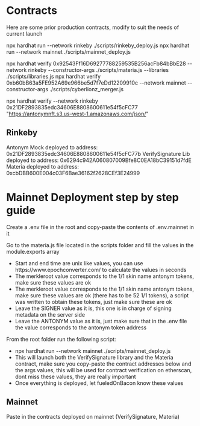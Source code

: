 # Contracts

Here are some prior production contracts, modify to suit the needs of current launch


npx hardhat run --network rinkeby ./scripts/rinkeby_deploy.js
npx hardhat run --network mainnet ./scripts/mainnet_deploy.js

npx hardhat verify 0x92543Ff16D69277788259535B256acFb84bBbE28 --network rinkeby --constructor-args ./scripts/materia.js --libraries ./scripts/libraries.js 
npx hardhat verify 0xb60bB63a5FE952A69e966be5d7f7eDd12209910c --network mainnet --constructor-args ./scripts/cyberlionz_merger.js


npx hardhat verify --network rinkeby 0x21DF2893835edc34606E8808600611e54f5cFC77 "https://antonymnft.s3.us-west-1.amazonaws.com/json/"
## Rinkeby
Antonym Mock deployed to address: 0x21DF2893835edc34606E8808600611e54f5cFC77b
VerifySignature Lib deployed to address: 0x6294c942A060807009Bfe8C0EA18bC39151d7fdE
Materia deployed to address: 0xcbDBB600E004c03F6Bae36162f2628CEf3E24999

# Mainnet Deployment step by step guide
<div>
    <p>Create a .env file in the root and copy-paste the contents of .env.mainnet in it</p>
    <p>Go to the materia.js file located in the scripts folder and fill the values in the module.exports array</p>
    <ul>
        <li>Start and end time are unix like values, you can use https://www.epochconverter.com/ to calculate the values in seconds</li>
        <li>The merkleroot value corresponds to the 1/1 skin name antonym tokens, make sure these values are ok</li>
        <li>The merkleroot value corresponds to the 1/1 skin name antonym tokens, make sure these values are ok (there has to be 52 1/1 tokens), 
        a script was written to obtain these tokens, just make sure these are ok</li>
        <li>Leave the SIGNER value as it is, this one is in charge of signing metadata on the server side</li>
        <li>Leave the ANTONYM value as it is, just make sure that in the .env file the value corresponds to the antonym token address</li>
    </ul>
    <p>From the root folder run the following script:</p>
    <ul>
        <li>npx hardhat run --network mainnet ./scripts/mainnet_deploy.js</li>
        <li>This will launch both the VerifySignature library and the Materia contract, make sure you copy-paste the contract addresses below and the args values, this will be used for contract verification on etherscan, dont miss these values, they are really important</li>
        <li>Once everything is deployed, let fueledOnBacon know these values</li>
    </ul>
</div>

## Mainnet
Paste in the contracts deployed on mainnet (VerifySignature, Materia)



